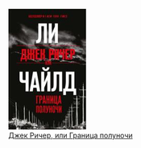 ![](Джек%20Ричер,%20или%20Граница%20полуночи.jpg)  
[Джек Ричер, или Граница полуночи](Джек%20Ричер,%20или%20Граница%20полуночи.txt)
